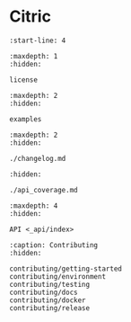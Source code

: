 # Citric

```{include} ../README.md
:start-line: 4
```

```{toctree}
:maxdepth: 1
:hidden:

license
```

```{toctree}
:maxdepth: 2
:hidden:

examples
```

```{toctree}
:maxdepth: 2
:hidden:

./changelog.md
```

```{toctree}
:hidden:

./api_coverage.md
```

```{toctree}
:maxdepth: 4
:hidden:

API <_api/index>
```

```{toctree}
:caption: Contributing
:hidden:

contributing/getting-started
contributing/environment
contributing/testing
contributing/docs
contributing/docker
contributing/release
```
